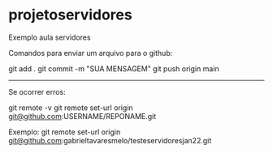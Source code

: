 # projetoservidores

Exemplo aula servidores

Comandos para enviar um arquivo para o github:

git add .
git commit -m "SUA MENSAGEM"
git push origin main


---
Se ocorrer erros:

git remote -v
git remote set-url origin git@github.com:USERNAME/REPONAME.git

Exemplo:
git remote set-url origin git@github.com:gabrieltavaresmelo/testeservidoresjan22.git
